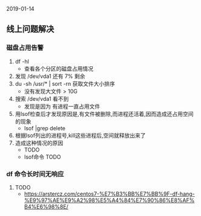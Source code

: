 2019-01-14

## 线上问题解决

### 磁盘占用告警
1. df -hl
    - 查看各个分区的磁盘占用情况
2. 发现 /dev/vda1 还有 7% 剩余
3. du -sh /usr/* | sort -rn 获取文件大小排序
    - 没有发现大文件 > 10G
3. 搜索 /dev/vda1 看不到
    - 发现是因为 有进程一直占用文件
4. 用lsof检查后才发现原因是,有文件被删除,而进程还活着,因而造成还占用空间的现象
    - lsof |grep delete
5. 根据lsof列出的进程号,kill这些进程后,空间就释放出来了
6. 造成这种情况的原因
    - TODO
    - lsof命令 TODO


### df 命令长时间无响应
1. TODO 
    - https://arstercz.com/centos7-%E7%B3%BB%E7%BB%9F-df-hang-%E9%97%AE%E9%A2%98%E5%A4%84%E7%90%86%E8%AF%B4%E6%98%8E/